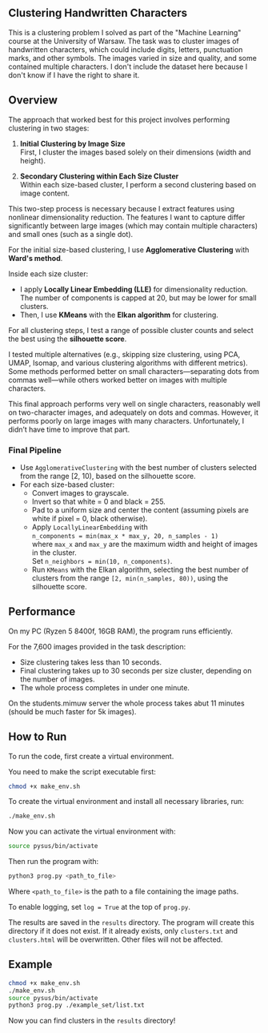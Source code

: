 ## Clustering Handwritten Characters

This is a clustering problem I solved as part of the "Machine Learning" course at the University of Warsaw. The task was to cluster images of handwritten characters, which could include digits, letters, punctuation marks, and other symbols. The images varied in size and quality, and some contained multiple characters. I don't include the dataset here because I don't know if I have the right to share it.

## Overview

The approach that worked best for this project involves performing clustering in two stages:

1. **Initial Clustering by Image Size**  
   First, I cluster the images based solely on their dimensions (width and height).

2. **Secondary Clustering within Each Size Cluster**  
   Within each size-based cluster, I perform a second clustering based on image content.

This two-step process is necessary because I extract features using nonlinear dimensionality reduction. The features I want to capture differ significantly between large images (which may contain multiple characters) and small ones (such as a single dot).

For the initial size-based clustering, I use **Agglomerative Clustering** with **Ward's method**.

Inside each size cluster:
- I apply **Locally Linear Embedding (LLE)** for dimensionality reduction. The number of components is capped at 20, but may be lower for small clusters.
- Then, I use **KMeans** with the **Elkan algorithm** for clustering.

For all clustering steps, I test a range of possible cluster counts and select the best using the **silhouette score**.

I tested multiple alternatives (e.g., skipping size clustering, using PCA, UMAP, Isomap, and various clustering algorithms with different metrics). Some methods performed better on small characters—separating dots from commas well—while others worked better on images with multiple characters.

This final approach performs very well on single characters, reasonably well on two-character images, and adequately on dots and commas. However, it performs poorly on large images with many characters. Unfortunately, I didn’t have time to improve that part.

### Final Pipeline

- Use `AgglomerativeClustering` with the best number of clusters selected from the range [2, 10), based on the silhouette score.
- For each size-based cluster:
  - Convert images to grayscale.
  - Invert so that white = 0 and black = 255.
  - Pad to a uniform size and center the content (assuming pixels are white if pixel = 0, black otherwise).
  - Apply `LocallyLinearEmbedding` with  
    `n_components = min(max_x * max_y, 20, n_samples - 1)`  
    where `max_x` and `max_y` are the maximum width and height of images in the cluster.  
    Set `n_neighbors = min(10, n_components)`.
  - Run `KMeans` with the Elkan algorithm, selecting the best number of clusters from the range `[2, min(n_samples, 80))`, using the silhouette score.

## Performance

On my PC (Ryzen 5 8400f, 16GB RAM), the program runs efficiently.

For the 7,600 images provided in the task description:
- Size clustering takes less than 10 seconds.
- Final clustering takes up to 30 seconds per size cluster, depending on the number of images.
- The whole process completes in under one minute.

On the students.mimuw server the whole process takes abut 11 minutes (should be much faster for 5k images).

## How to Run


To run the code, first create a virtual environment.

You need to make the script executable first:

```bash
chmod +x make_env.sh
```

To create the virtual environment and install all necessary libraries, run:

```bash
./make_env.sh
```

Now you can activate the virtual environment with:

```bash
source pysus/bin/activate
```

Then run the program with:

```bash
python3 prog.py <path_to_file>
```

Where `<path_to_file>` is the path to a file containing the image paths.

To enable logging, set `log = True` at the top of `prog.py`.

The results are saved in the `results` directory. The program will create this directory if it does not exist. If it already exists, only `clusters.txt` and `clusters.html` will be overwritten. Other files will not be affected.


## Example

```bash
chmod +x make_env.sh
./make_env.sh
source pysus/bin/activate
python3 prog.py ./example_set/list.txt
```

Now you can find clusters in the `results` directory!

